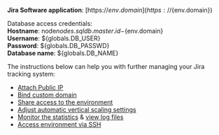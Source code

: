 **Jira Software application**: [https://${env.domain}](https://${env.domain})  

Database access credentials:    
  **Hostname**: node${nodes.sqldb.master.id}-${env.domain}  
  **Username**: ${globals.DB_USER}  
  **Password**: ${globals.DB_PASSWD}  
  **Database name**: ${globals.DB_NAME}  

The instructions below can help you with further managing your Jira tracking system:

* [Attach Public IP](https://docs.jelastic.com/public-ip)
* [Bind custom domain](https://docs.jelastic.com/custom-domains/#configure-dns)
* [Share access to the environment](http://docs.jelastic.com/share-environment)
* [Adjust automatic vertical scaling settings](http://docs.jelastic.com/automatic-vertical-scaling)
* [Monitor the statistics](http://docs.jelastic.com/view-app-statistics) & [view log files](https://docs.jelastic.com/view-log-files)
* [Access environment via SSH](https://docs.jelastic.com/ssh-access)

